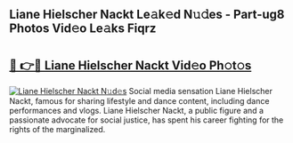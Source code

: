 ## Liane Hielscher Nackt Le𝚊k𝚎d N𝚞𝚍es - Part-ug8 Photos Vid𝚎o Le𝚊ks Fiqrz

# <h2><a href="http://fb5wde.evod.top/?m=Liane+Hielscher+Nackt">🔗 👉🔴 Liane Hielscher Nackt Vid𝚎o Ph𝚘t𝚘s</a></h2>

[![Liane Hielscher Nackt N𝚞d𝚎s](https://i.imgur.com/8V9OHl7.gif)](http://fb5wde.evod.top/?m=Liane+Hielscher+Nackt)
Social media sensation Liane Hielscher Nackt, famous for sharing lifestyle and dance content, including dance performances and vlogs. Liane Hielscher Nackt, a public figure and a passionate advocate for social justice, has spent his career fighting for the rights of the marginalized. 
